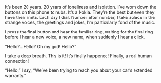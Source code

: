 It’s been 20 years. 20 years of loneliness and isolation. I’ve worn down the buttons on this phone to nubs. It’s a Nokia. They’re the best but even they have their limits. Each day I dial. Number after number, I take solace in the strange voices, the greetings and jokes, I’m particularly fond of the music.

I press the final button and hear the familiar ring, waiting for the final ring before I hear a new voice, a new name, when suddenly I hear a click.

“Hello?…Hello? Oh my god! Hello?”

I take a deep breath. This is it! It’s finally happened! Finally, a real human connection!

“Hello,” I say, “We’ve been trying to reach you about your car’s extended warranty.”